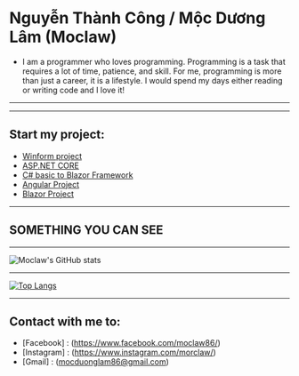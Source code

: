 # Nguyễn Thành Công / Mộc Dương Lâm (Moclaw)
- I am a programmer who loves programming. Programming is a task that requires a lot of time, patience, and skill. For me, programming is more than just a career, it is a lifestyle. I would spend my days either reading or writing code and I love it!
***
---
## Start my project:
   - [Winform project](https://github.com/Moclaw/WinFormsProject)
   - [ASP.NET CORE](https://github.com/Moclaw/DemoApi)
   - [C# basic to Blazor Framework](https://github.com/Moclaw/InterV.git)
   - [Angular Project](https://github.com/vlug-team/VLU-CV.git)
   - [Blazor Project](https://github.com/vlug-team/dorm-vlu.git)
***

## **SOMETHING YOU CAN SEE**

*** 

![Moclaw's GitHub stats](https://github-readme-stats.vercel.app/api?username=Moclaw&show_icons=true&theme=dracula)

***

[![Top Langs](https://github-readme-stats.vercel.app/api/top-langs/?username=Moclaw&layout=compact&langs_count=8)](https://github.com/Moclaw)

***

## **Contact with me to:**
- [Facebook] : (https://www.facebook.com/moclaw86/)
- [Instagram] : (https://www.instagram.com/morclaw/)
- [Gmail] : (mocduonglam86@gmail.com)
